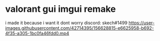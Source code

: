 # valorant gui imgui remake
i made it because i want it dont worry
discord: skech#1499
https://user-images.githubusercontent.com/42714395/156628815-e6625958-b692-4f35-a305-1bc0fa46fdd0.mp4

